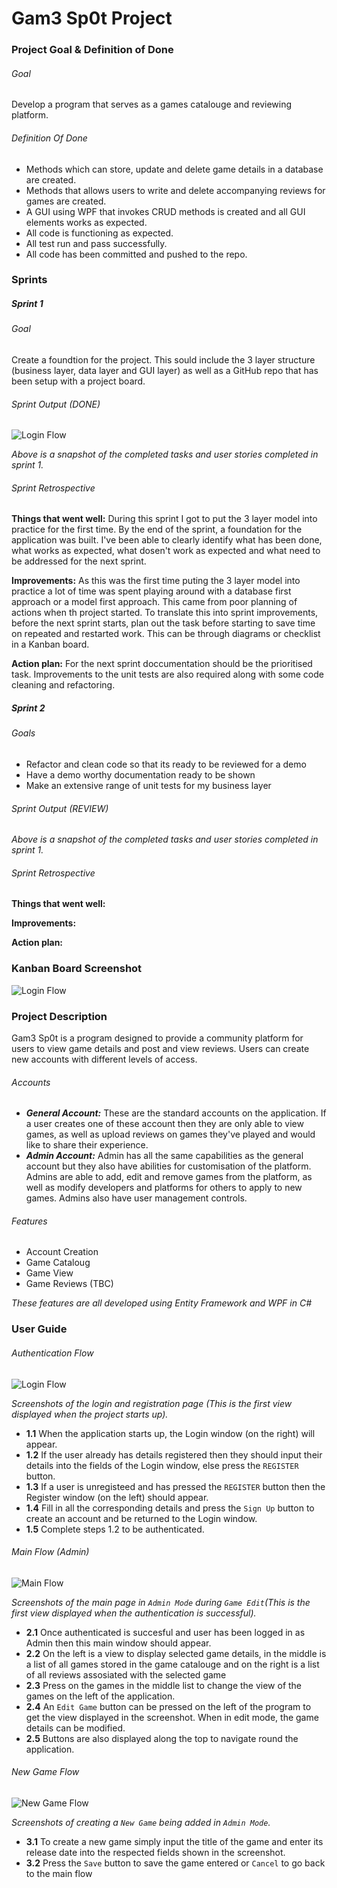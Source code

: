 
# Gam3 Sp0t Project

### Project Goal & Definition of Done
###### Goal
Develop a program that serves as a games catalouge and reviewing platform.
###### Definition Of Done
- Methods which can store, update and delete game details in a database are created.
- Methods that allows users to write and delete accompanying reviews for games are created.
- A GUI using WPF that invokes CRUD methods is created and all GUI elements works as expected.
- All code is functioning as expected.
- All test run and pass successfully.
- All code has been committed and pushed to the repo.

### Sprints
##### Sprint 1
###### Goal
Create a foundtion for the project. This sould include the 3 layer structure
(business layer, data layer and GUI layer) as well as a GitHub repo that has
been setup with a project board.

###### Sprint Output (DONE)
![Login Flow](DocImages/Sprint1_done.PNG)

*Above is a snapshot of the completed tasks and user stories completed in sprint 1.*

###### Sprint Retrospective
**Things that went well:** During this sprint I got to put the 3 layer model into practice for the first time.
By the end of the sprint, a foundation for the application was built. I've been able to clearly identify what has been done,
what works as expected, what dosen't work as expected and what need to be addressed for the next sprint.

**Improvements:** As this was the first time puting the 3 layer model into practice a lot of time was spent playing
around with a database first approach or a model first approach. This came from poor planning of actions when th project
started. To translate this into sprint improvements, before the next sprint starts, plan out the task before starting
to save time on repeated and restarted work. This can be through diagrams or checklist in a Kanban board.

**Action plan:** For the next sprint doccumentation should be the prioritised task. Improvements to the unit tests are
also required along with some code cleaning and refactoring. 

##### Sprint 2
###### Goals
- Refactor and clean code so that its ready to be reviewed for a demo
- Have a demo worthy documentation ready to be shown
- Make an extensive range of unit tests for my business layer

###### Sprint Output (REVIEW)
<!--![Login Flow](DocImages/Sprint1_done.png)-->

*Above is a snapshot of the completed tasks and user stories completed in sprint 1.*

###### Sprint Retrospective
**Things that went well:** 

**Improvements:** 

**Action plan:** 


### Kanban Board Screenshot
![Login Flow](DocImages/Kanban.png)

### Project Description
Gam3 Sp0t is a program designed to provide a community platform for users to view game
details and post and view reviews. Users can create new accounts with different 
levels of access.

###### Accounts
- __*General Account:*__ These are the standard accounts on the application. If a user
creates one of these account then they are only able to view games, as well as upload
reviews on games they've played and would like to share their experience.
- __*Admin Account:*__ Admin has all the same capabilities as the general account but they
also have abilities for customisation of the platform. Admins are able to add, edit
and remove games from the platform, as well as modify developers and platforms for others
to apply to new games. Admins also have user management controls.

###### Features 
- Account Creation
- Game Cataloug
- Game View
- Game Reviews (TBC)

*These features are all developed using Entity Framework and WPF in C#*

### User Guide
###### Authentication Flow
![Login Flow](DocImages/Login_flow_ss.png)

*Screenshots of the login and registration page (This is the first view displayed
when the project starts up).*

- **1.1** When the application starts up, the Login window (on the right) will appear.
- **1.2** If the user already has details registered then they should input their 
details into the fields of the Login window, else press the `REGISTER` button.
- **1.3** If a user is unregisteed and has pressed the `REGISTER` button then
the Register window (on the left) should appear.
- **1.4** Fill in all the corresponding details and press the `Sign Up` button to
create an account and be returned to the Login window.
- **1.5** Complete steps 1.2 to be authenticated.

###### Main Flow (Admin)
![Main Flow](DocImages/Main_flow_ss.png)

*Screenshots of the main page in `Admin Mode` during `Game Edit`(This is the 
first view displayed when the authentication is successful).*

- **2.1** Once authenticated is succesful and user has been logged in as Admin
then this main window should appear. 
- **2.2** On the left is a view to display selected game details, in the middle
is a list of all games stored in the game catalouge and on the right is a list
of all reviews assosiated with the selected game 
- **2.3** Press on the games in the middle list to change the view of the games
on the left of the application.
- **2.4** An `Edit Game` button can be pressed on the left of the program to get
the view displayed in the screenshot. When in edit mode, the game details can
be modified. 
- **2.5** Buttons are also displayed along the top to navigate round the application.
###### New Game Flow
![New Game Flow](DocImages/NewGame_Flow_ss.png)

*Screenshots of creating a `New Game` being added in `Admin Mode`.*
- **3.1** To create a new game simply input the title of the game and enter
its release date into the respected fields shown in the screenshot.
- **3.2** Press the `Save` button to save the game entered or `Cancel` to go 
back to the main flow




